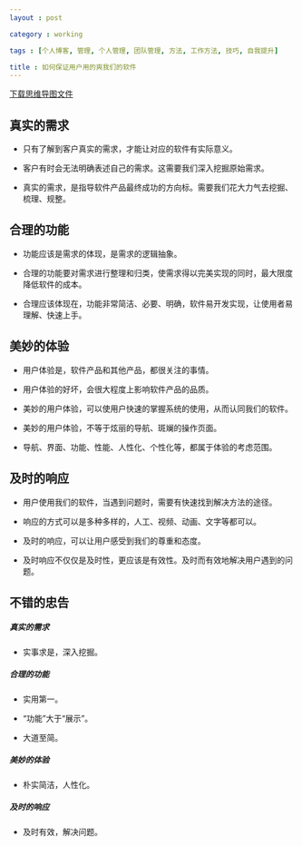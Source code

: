 ```yaml
---
layout : post

category : working

tags : [个人博客, 管理, 个人管理, 团队管理, 方法, 工作方法, 技巧, 自我提升]

title : 如何保证用户用的爽我们的软件
---
```


[下载思维导图文件](https://www.mindmeister.com/external/drive/do_open?file_id=0B6K98da0px63WEZXRzgzNUEzVjg#Email=zhougf.zhupp@gmail.com)

## 真实的需求

- 只有了解到客户真实的需求，才能让对应的软件有实际意义。

- 客户有时会无法明确表述自己的需求。这需要我们深入挖掘原始需求。

- 真实的需求，是指导软件产品最终成功的方向标。需要我们花大力气去挖掘、梳理、规整。


## 合理的功能

- 功能应该是需求的体现，是需求的逻辑抽象。

- 合理的功能要对需求进行整理和归类，使需求得以完美实现的同时，最大限度降低软件的成本。

- 合理应该体现在，功能非常简洁、必要、明确，软件易开发实现，让使用者易理解、快速上手。


## 美妙的体验

- 用户体验是，软件产品和其他产品，都很关注的事情。

- 用户体验的好坏，会很大程度上影响软件产品的品质。

- 美妙的用户体验，可以使用户快速的掌握系统的使用，从而认同我们的软件。

- 美妙的用户体验，不等于炫丽的导航、斑斓的操作页面。

- 导航、界面、功能、性能、人性化、个性化等，都属于体验的考虑范围。


## 及时的响应

- 用户使用我们的软件，当遇到问题时，需要有快速找到解决方法的途径。

- 响应的方式可以是多种多样的，人工、视频、动画、文字等都可以。

- 及时的响应，可以让用户感受到我们的尊重和态度。

- 及时响应不仅仅是及时性，更应该是有效性。及时而有效地解决用户遇到的问题。


## 不错的忠告


##### 真实的需求

- 实事求是，深入挖掘。

##### 合理的功能

- 实用第一。

- “功能”大于“展示”。

- 大道至简。

##### 美妙的体验

- 朴实简洁，人性化。

##### 及时的响应

- 及时有效，解决问题。